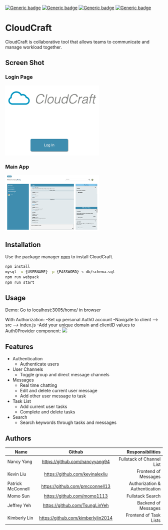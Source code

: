 [![Generic badge](https://img.shields.io/badge/npm-6.14.11-<COLOR>.svg)](https://shields.io/)
[![Generic badge](https://img.shields.io/badge/node-v12.20.2-orange.svg)](https://shields.io/)
[![Generic badge](https://img.shields.io/badge/react-17.0.2-yellowgreen.svg)](https://shields.io/)
[![Generic badge](https://img.shields.io/badge/socket.io-4.0.1-orange.svg)](https://shields.io/)

# CloudCraft

CloudCraft is collaborative tool that allows teams to communicate and manage workload together.

## Screen Shot
### Login Page
<img src="./readMeImg/login.png" width="300px">

### Main App
<img src="./readMeImg/main-app.png" width="300px">



## Installation

Use the package manager [npm](https://www.npmjs.com/get-npm) to install CloudCraft.

```bash
npm install
mysql -u {USERNAME} -p {PASSWORD} < db/schema.sql
npm run webpack
npm run start
```

## Usage

Demo: Go to localhost:3005/home/ in browser

With Authorization:
-Set up personal Auth0 account
-Navigate to client --> src --> index.js
  -Add your unique domain and clientID values to Auth0Provider component:
  <img src="./readMeImg/Auth0setUp.png" width="200px">

## Features
- Authentication
  -   Authenticate users
- User Channels
  - Toggle group and direct message channels
- Messages
  - Real time chatting
  - Edit and delete current user message
  - Add other user message to task
- Task List
  - Add current user tasks
  - Complete and delete tasks
- Search
  - Search keywords through tasks and messages

## Authors
| Name                | Github                            |Responsibilities |
| --------------------|:------------------------------:   |------:|
| Nancy Yang          |https://github.com/nancyyang94     |Fullstack of Channel List|
| Kevin Liu           |https://github.com/kevinalexliu    |Frontend of Messages  |
| Patrick McConnell   |https://github.com/pmcconnell13    |Authorization & Authentication|
| Momo Sun            |https://github.com/momo1113        |Fullstack Search|
| Jeffrey Yeh         |https://github.com/TsungLinYeh     |Backend of Messages|
| Kimberly Lin        |https://github.com/kimberlylin2014 |Frontend of Task Lists|


